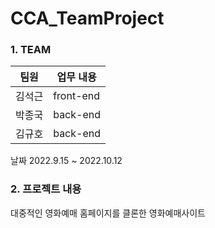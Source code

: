 # CCA_TeamProject


### 1. TEAM

| 팀원   | 업무 내용                         |
| --- | ---------------- |
| 김석근 | front-end |
| 박종국 | back-end |
| 김규호 | back-end |

날짜 2022.9.15 ~ 2022.10.12

### 2. 프로젝트 내용

대중적인 영화예매 홈페이지를 클론한
영화예매사이트

